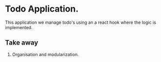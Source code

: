 # Todo Application.

This application we manage todo's using an a react hook where the logic is implemented. 

## Take away
1. Organisation and modularization.